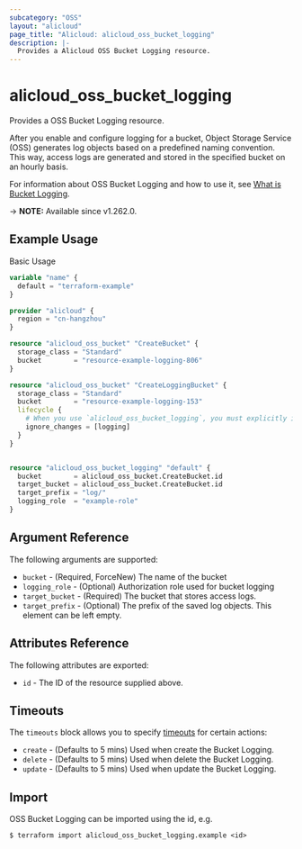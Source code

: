 ```yaml
---
subcategory: "OSS"
layout: "alicloud"
page_title: "Alicloud: alicloud_oss_bucket_logging"
description: |-
  Provides a Alicloud OSS Bucket Logging resource.
---
```


# alicloud_oss_bucket_logging

Provides a OSS Bucket Logging resource.

After you enable and configure logging for a bucket, Object Storage Service (OSS) generates log objects based on a predefined naming convention. This way, access logs are generated and stored in the specified bucket on an hourly basis.

For information about OSS Bucket Logging and how to use it, see [What is Bucket Logging](https://next.api.alibabacloud.com/document/Oss/2019-05-17/PutBucketLogging).

-> **NOTE:** Available since v1.262.0.

## Example Usage

Basic Usage

```terraform
variable "name" {
  default = "terraform-example"
}

provider "alicloud" {
  region = "cn-hangzhou"
}

resource "alicloud_oss_bucket" "CreateBucket" {
  storage_class = "Standard"
  bucket        = "resource-example-logging-806"
}

resource "alicloud_oss_bucket" "CreateLoggingBucket" {
  storage_class = "Standard"
  bucket        = "resource-example-logging-153"
  lifecycle {
    # When you use `alicloud_oss_bucket_logging`, you must explicitly ignore the `logging` attribute on the `alicloud_oss_bucket`.
    ignore_changes = [logging]
  }
}


resource "alicloud_oss_bucket_logging" "default" {
  bucket        = alicloud_oss_bucket.CreateBucket.id
  target_bucket = alicloud_oss_bucket.CreateBucket.id
  target_prefix = "log/"
  logging_role  = "example-role"
}
```

## Argument Reference

The following arguments are supported:
* `bucket` - (Required, ForceNew) The name of the bucket
* `logging_role` - (Optional) Authorization role used for bucket logging
* `target_bucket` - (Required) The bucket that stores access logs.
* `target_prefix` - (Optional) The prefix of the saved log objects. This element can be left empty.

## Attributes Reference

The following attributes are exported:
* `id` - The ID of the resource supplied above.

## Timeouts

The `timeouts` block allows you to specify [timeouts](https://developer.hashicorp.com/terraform/language/resources/syntax#operation-timeouts) for certain actions:
* `create` - (Defaults to 5 mins) Used when create the Bucket Logging.
* `delete` - (Defaults to 5 mins) Used when delete the Bucket Logging.
* `update` - (Defaults to 5 mins) Used when update the Bucket Logging.

## Import

OSS Bucket Logging can be imported using the id, e.g.

```shell
$ terraform import alicloud_oss_bucket_logging.example <id>
```